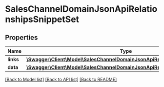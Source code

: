 # SalesChannelDomainJsonApiRelationshipsSnippetSet

## Properties
Name | Type | Description | Notes
------------ | ------------- | ------------- | -------------
**links** | [**\Swagger\Client\Model\SalesChannelDomainJsonApiRelationshipsSnippetSetLinks**](SalesChannelDomainJsonApiRelationshipsSnippetSetLinks.md) |  | [optional] 
**data** | [**\Swagger\Client\Model\SalesChannelDomainJsonApiRelationshipsSnippetSetData**](SalesChannelDomainJsonApiRelationshipsSnippetSetData.md) |  | [optional] 

[[Back to Model list]](../../README.md#documentation-for-models) [[Back to API list]](../../README.md#documentation-for-api-endpoints) [[Back to README]](../../README.md)

